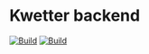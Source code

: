 # Kwetter backend
[![Build](https://github.com/tinusweber/Kwetter/actions/workflows/dotnet.yml/badge.svg?branch=main)](https://github.com/tinusweber/Kwetter/actions/workflows/dotnet.yml)
[![Build](https://github.com/tinusweber/Kwetter/actions/workflows/docker.yml/badge.svg?branch=main)](https://github.com/tinusweber/Kwetter/actions/workflows/dockerhub.yml)
